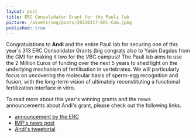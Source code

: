 ```yaml
---
layout: post
title: ERC Consolidator Grant for the Pauli lab
picture: /assets/img/posts/20220317-ERC-CoG.jpeg
published: true
---
```

Congratulations to **Andi** and the entire Pauli lab for securing one of this year's 313 ERC Consolidator Grants (big congrats also to Yasin Dagdas from the GMI for making it two for the VBC campus)! 
The Pauli lab aims to use the 2 Million Euros of funding over the next 5 years to shed light on the underlying mechanism of fertilisation in vertebrates. We will particularly focus on uncovering the molecular basis of sperm-egg recognition and fusion, with the long-term vision of ultimately reconstituting a functional fertilization interface in vitro.

To read more about this year's winning grants and the news announcements about Andi's grant, please check out the following links.
- [announcement by the ERC](https://erc.europa.eu/news/erc-2021-consolidator-grants-results)
- [IMP's news post](https://www.imp.ac.at/news/article/erc-consolidator-grant-for-andrea-pauli-to-study-fertilisation/)
- [Andi's tweetorial](https://www.imp.ac.at/news/article/andrea-pauli-elected-embo-member/) 

